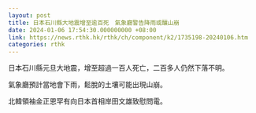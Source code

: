 ```yaml
---
layout: post
title: 日本石川縣大地震增至逾百死　氣象廳警告降雨或釀山崩
date: 2024-01-06 17:54:30.000000000 +08:00
link: https://news.rthk.hk/rthk/ch/component/k2/1735198-20240106.htm
categories: rthk
---
```


日本石川縣元旦大地震，增至超過一百人死亡，二百多人仍然下落不明。

氣象廳預計當地會下雨，鬆脫的土壤可能出現山崩。

北韓領袖金正恩罕有向日本首相岸田文雄致慰問電。
